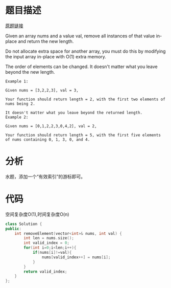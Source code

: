 # 题目描述

[原题链接](https://leetcode.com/problems/remove-element/)

Given an array nums and a value val, remove all instances of that value in-place and return the new length.

Do not allocate extra space for another array, you must do this by modifying the input array in-place with O(1) extra memory.

The order of elements can be changed. It doesn't matter what you leave beyond the new length.

```
Example 1:

Given nums = [3,2,2,3], val = 3,

Your function should return length = 2, with the first two elements of nums being 2.

It doesn't matter what you leave beyond the returned length.
Example 2:

Given nums = [0,1,2,2,3,0,4,2], val = 2,

Your function should return length = 5, with the first five elements of nums containing 0, 1, 3, 0, and 4.
```

<!--more-->

# 分析
水题，添加一个“有效索引”的游标即可。

# 代码
空间复杂度O(1),时间复杂度O(n)
```C++
class Solution {
public:
    int removeElement(vector<int>& nums, int val) {
        int len = nums.size();
        int valid_index = 0;
        for(int i=0;i<len;i++){
            if(nums[i]!=val){
                nums[valid_index++] = nums[i];
            }
        }
        return valid_index;
    }
};
```
